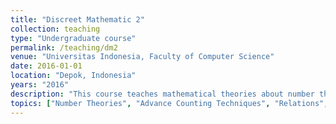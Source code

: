 ```yaml
---
title: "Discreet Mathematic 2"
collection: teaching
type: "Undergraduate course"
permalink: /teaching/dm2
venue: "Universitas Indonesia, Faculty of Computer Science"
date: 2016-01-01
location: "Depok, Indonesia"
years: "2016"
description: "This course teaches mathematical theories about number theory, counting techniques, relation, graphs, and trees to help solve problems in the field of computer science."
topics: ["Number Theories", "Advance Counting Techniques", "Relations", "Graphs", "Trees"]
---
```



